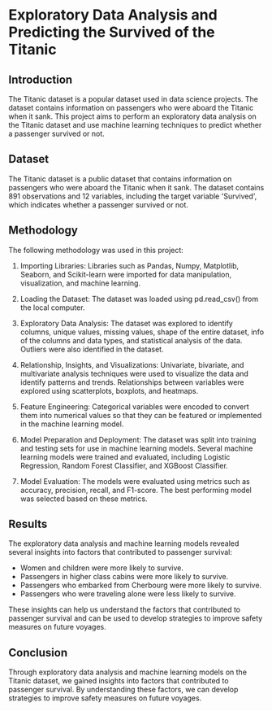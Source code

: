 # Exploratory Data Analysis and Predicting the Survived of the Titanic

## Introduction

The Titanic dataset is a popular dataset used in data science projects. The dataset contains information on passengers who were aboard the Titanic when it sank. This project aims to perform an exploratory data analysis on the Titanic dataset and use machine learning techniques to predict whether a passenger survived or not.

## Dataset

The Titanic dataset is a public dataset that contains information on passengers who were aboard the Titanic when it sank. The dataset contains 891 observations and 12 variables, including the target variable 'Survived', which indicates whether a passenger survived or not.

## Methodology

The following methodology was used in this project:

1. Importing Libraries: Libraries such as Pandas, Numpy, Matplotlib, Seaborn, and Scikit-learn were imported for data manipulation, visualization, and machine learning.

2. Loading the Dataset: The dataset was loaded using pd.read_csv() from the local computer.

3. Exploratory Data Analysis: The dataset was explored to identify columns, unique values, missing values, shape of the entire dataset, info of the columns and data types, and statistical analysis of the data. Outliers were also identified in the dataset.

4. Relationship, Insights, and Visualizations: Univariate, bivariate, and multivariate analysis techniques were used to visualize the data and identify patterns and trends. Relationships between variables were explored using scatterplots, boxplots, and heatmaps.

5. Feature Engineering: Categorical variables were encoded to convert them into numerical values so that they can be featured or implemented in the machine learning model.

6. Model Preparation and Deployment: The dataset was split into training and testing sets for use in machine learning models. Several machine learning models were trained and evaluated, including Logistic Regression, Random Forest Classifier, and XGBoost Classifier.

7. Model Evaluation: The models were evaluated using metrics such as accuracy, precision, recall, and F1-score. The best performing model was selected based on these metrics.

## Results

The exploratory data analysis and machine learning models revealed several insights into factors that contributed to passenger survival:

- Women and children were more likely to survive.
- Passengers in higher class cabins were more likely to survive.
- Passengers who embarked from Cherbourg were more likely to survive.
- Passengers who were traveling alone were less likely to survive.

These insights can help us understand the factors that contributed to passenger survival and can be used to develop strategies to improve safety measures on future voyages.

## Conclusion

Through exploratory data analysis and machine learning models on the Titanic dataset, we gained insights into factors that contributed to passenger survival. By understanding these factors, we can develop strategies to improve safety measures on future voyages.